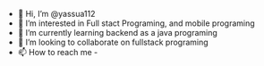 - 👋 Hi, I’m @yassua112
- 👀 I’m interested in Full stact Programing, and mobile programing
- 🌱 I’m currently learning backend as a java programing
- 💞️ I’m looking to collaborate on fullstack programing
- 📫 How to reach me -

<!---
yassua112/yassua112 is a ✨ special ✨ repository because its `README.md` (this file) appears on your GitHub profile.
You can click the Preview link to take a look at your changes.
--->
